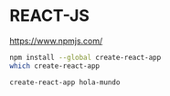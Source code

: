 # REACT-JS

https://www.npmjs.com/

```sh
npm install --global create-react-app
which create-react-app
```

```sh
create-react-app hola-mundo
```
